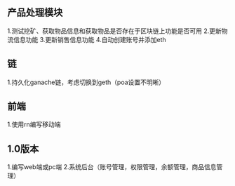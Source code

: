 
## 产品处理模块

1.测试挖矿、获取物品信息和获取物品是否存在于区块链上功能是否可用
2.更新物流信息功能
3.更新销售信息功能
4.自动创建账号并添加eth

## 链

1.持久化ganache链，考虑切换到geth（poa设置不明晰）

## 前端

1.使用rn编写移动端


## 1.0版本

1.编写web端或pc端
2.系统后台（账号管理，权限管理，余额管理，商品信息管理）





